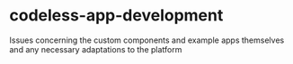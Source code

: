 # codeless-app-development
Issues concerning the custom components and example apps themselves and any necessary adaptations to the platform
